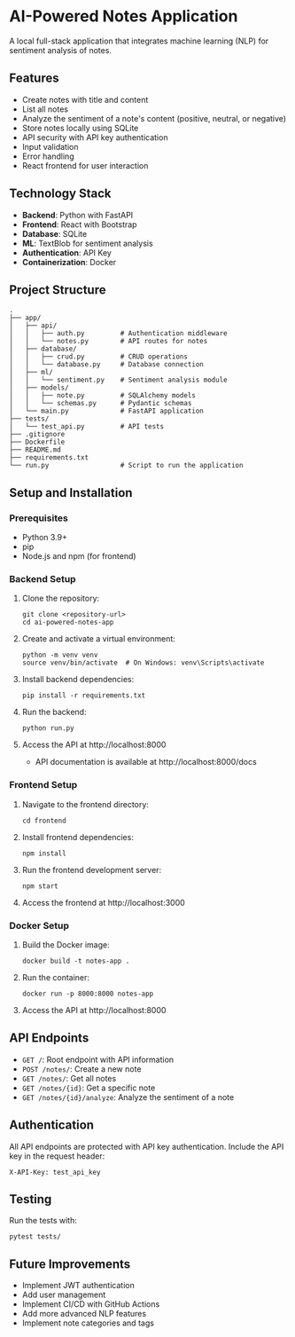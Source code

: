 # AI-Powered Notes Application

A local full-stack application that integrates machine learning (NLP) for sentiment analysis of notes.

## Features

- Create notes with title and content
- List all notes
- Analyze the sentiment of a note's content (positive, neutral, or negative)
- Store notes locally using SQLite
- API security with API key authentication
- Input validation
- Error handling
- React frontend for user interaction

## Technology Stack

- **Backend**: Python with FastAPI
- **Frontend**: React with Bootstrap
- **Database**: SQLite
- **ML**: TextBlob for sentiment analysis
- **Authentication**: API Key
- **Containerization**: Docker

## Project Structure

```
.
├── app/
│   ├── api/
│   │   ├── auth.py         # Authentication middleware
│   │   └── notes.py        # API routes for notes
│   ├── database/
│   │   ├── crud.py         # CRUD operations
│   │   └── database.py     # Database connection
│   ├── ml/
│   │   └── sentiment.py    # Sentiment analysis module
│   ├── models/
│   │   ├── note.py         # SQLAlchemy models
│   │   └── schemas.py      # Pydantic schemas
│   └── main.py             # FastAPI application
├── tests/
│   └── test_api.py         # API tests
├── .gitignore
├── Dockerfile
├── README.md
├── requirements.txt
└── run.py                  # Script to run the application
```

## Setup and Installation

### Prerequisites

- Python 3.9+
- pip
- Node.js and npm (for frontend)

### Backend Setup

1. Clone the repository:
   ```
   git clone <repository-url>
   cd ai-powered-notes-app
   ```

2. Create and activate a virtual environment:
   ```
   python -m venv venv
   source venv/bin/activate  # On Windows: venv\Scripts\activate
   ```

3. Install backend dependencies:
   ```
   pip install -r requirements.txt
   ```

4. Run the backend:
   ```
   python run.py
   ```

5. Access the API at http://localhost:8000
   - API documentation is available at http://localhost:8000/docs

### Frontend Setup

1. Navigate to the frontend directory:
   ```
   cd frontend
   ```

2. Install frontend dependencies:
   ```
   npm install
   ```

3. Run the frontend development server:
   ```
   npm start
   ```

4. Access the frontend at http://localhost:3000

### Docker Setup

1. Build the Docker image:
   ```
   docker build -t notes-app .
   ```

2. Run the container:
   ```
   docker run -p 8000:8000 notes-app
   ```

3. Access the API at http://localhost:8000

## API Endpoints

- `GET /`: Root endpoint with API information
- `POST /notes/`: Create a new note
- `GET /notes/`: Get all notes
- `GET /notes/{id}`: Get a specific note
- `GET /notes/{id}/analyze`: Analyze the sentiment of a note

## Authentication

All API endpoints are protected with API key authentication. Include the API key in the request header:

```
X-API-Key: test_api_key
```

## Testing

Run the tests with:

```
pytest tests/
```

## Future Improvements

- Implement JWT authentication
- Add user management
- Implement CI/CD with GitHub Actions
- Add more advanced NLP features
- Implement note categories and tags